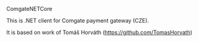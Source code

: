 ComgateNETCore

This is .NET client for Comgate payment gateway (CZE).

It is based on work of Tomáš Horváth (https://github.com/TomasHorvath)